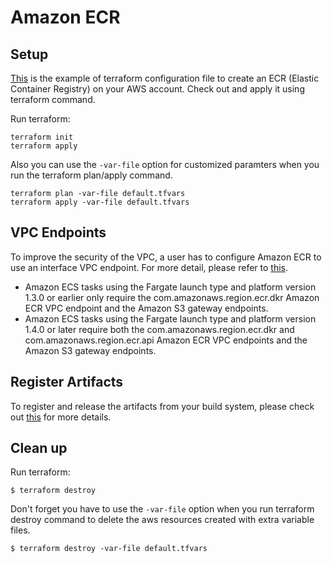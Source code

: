 # Amazon ECR

## Setup
[This](https://github.com/Young-ook/terraform-aws-eks/blob/main/examples/ecr/main.tf) is the example of terraform configuration file to create an ECR (Elastic Container Registry) on your AWS account. Check out and apply it using terraform command.

Run terraform:
```
terraform init
terraform apply
```
Also you can use the `-var-file` option for customized paramters when you run the terraform plan/apply command.
```
terraform plan -var-file default.tfvars
terraform apply -var-file default.tfvars
```

## VPC Endpoints
To improve the security of the VPC, a user has to configure Amazon ECR to use an interface VPC endpoint. For more detail, please refer to [this](https://github.com/Young-ook/terraform-aws-eks/blob/main/modules/ecr).

* Amazon ECS tasks using the Fargate launch type and platform version 1.3.0 or earlier only require the com.amazonaws.region.ecr.dkr Amazon ECR VPC endpoint and the Amazon S3 gateway endpoints.
* Amazon ECS tasks using the Fargate launch type and platform version 1.4.0 or later require both the com.amazonaws.region.ecr.dkr and com.amazonaws.region.ecr.api Amazon ECR VPC endpoints and the Amazon S3 gateway endpoints.

## Register Artifacts
To register and release the artifacts from your build system, please check out [this](https://github.com/Young-ook/terraform-aws-eks/blob/main/modules/ecr) for more details.

## Clean up
Run terraform:
```
$ terraform destroy
```
Don't forget you have to use the `-var-file` option when you run terraform destroy command to delete the aws resources created with extra variable files.
```
$ terraform destroy -var-file default.tfvars
```
